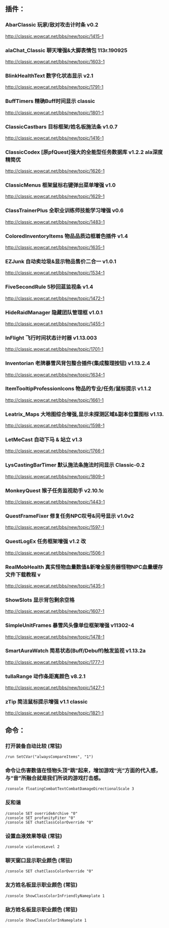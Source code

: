 ## 插件：
### AbarClassic 玩家/敌对攻击计时条 v0.2  
http://classic.wowcat.net/bbs/new/topic/1415-1

### alaChat_Classic 聊天增强&大脚表情包 113r.190925  
http://classic.wowcat.net/bbs/new/topic/1603-1

### BlinkHealthText 数字化状态显示 v2.1
http://classic.wowcat.net/bbs/new/topic/1791-1

### BuffTimers 精确Buff时间显示 classic
http://classic.wowcat.net/bbs/new/topic/1801-1

### ClassicCastbars 目标框架/姓名板施法条 v1.0.7
http://classic.wowcat.net/bbs/new/topic/1416-1

### ClassicCodex [原pfQuest]强大的全能型任务数据库 v1.2.2 ala深度精简优
http://classic.wowcat.net/bbs/new/topic/1626-1

### ClassicMenus 框架鼠标右键弹出菜单增强 v1.0
http://classic.wowcat.net/bbs/new/topic/1629-1

### ClassTrainerPlus 全职业训练师技能学习增强 v0.6  
http://classic.wowcat.net/bbs/new/topic/1483-1

### ColoredInventoryItems 物品品质边框着色插件 v1.4
http://classic.wowcat.net/bbs/new/topic/1635-1

### EZJunk 自动卖垃圾&显示物品售价二合一 v1.0.1
http://classic.wowcat.net/bbs/new/topic/1534-1

### FiveSecondRule 5秒回蓝监视条 v1.4
http://classic.wowcat.net/bbs/new/topic/1472-1

### HideRaidManager 隐藏团队管理框 v1.0.1
http://classic.wowcat.net/bbs/new/topic/1455-1

### InFlight 飞行时间状态计时器 v1.13.003
http://classic.wowcat.net/bbs/new/topic/1701-1

### Inventorian 老牌暴雪风背包整合插件(集成整理按钮) v1.13.2.4
http://classic.wowcat.net/bbs/new/topic/1634-1

### ItemTooltipProfessionIcons 物品的专业/任务/鼠标提示 v1.1.2
http://classic.wowcat.net/bbs/new/topic/1661-1

### Leatrix_Maps 大地图综合增强,显示未探测区域&副本位置图标 v1.13.
http://classic.wowcat.net/bbs/new/topic/1598-1

### LetMeCast 自动下马 & 站立 v1.3
http://classic.wowcat.net/bbs/new/topic/1766-1

### LysCastingBarTimer 默认施法条施法时间显示 Classic-0.2
http://classic.wowcat.net/bbs/new/topic/1809-1

### MonkeyQuest 猴子任务监视助手 v2.10.1c
http://classic.wowcat.net/bbs/new/topic/1443-1

### QuestFrameFixer 修复任务NPC叹号&问号显示 v1.0v2
http://classic.wowcat.net/bbs/new/topic/1597-1

### QuestLogEx 任务框架增强 v1.2 改
http://classic.wowcat.net/bbs/new/topic/1506-1

### RealMobHealth 真实怪物血量数值&新增全服务器怪物NPC血量缓存文件下载教程 v
http://classic.wowcat.net/bbs/new/topic/1435-1

### ShowSlots 显示背包剩余空格
http://classic.wowcat.net/bbs/new/topic/1607-1

### SimpleUnitFrames 暴雪风头像单位框架增强 v11302-4
http://classic.wowcat.net/bbs/new/topic/1478-1

### SmartAuraWatch 简易状态(Buff/Debuff)触发监视 v1.13.2a
http://classic.wowcat.net/bbs/new/topic/1777-1

### tullaRange 动作条距离颜色 v8.2.1
http://classic.wowcat.net/bbs/new/topic/1427-1

### zTip 简洁鼠标提示增强 v1.1 classic
http://classic.wowcat.net/bbs/new/topic/1821-1

## 命令：
### 打开装备自动比较 (常驻)  
```
/run SetCVar("alwaysCompareItems", "1")
```

### 命令让伤害数值在怪物头顶“跳”起来，增加游戏“光”方面的代入感，与“音”所融合就是我们所说的游戏打击感。  
```
/console floatingCombatTextCombatDamageDirectionalScale 3
```

### 反和谐  
```
/console SET overrideArchive "0"
/console SET profanityFiter "0"
/console SET chatClassColorOverride "0"
```

### 设置血液效果等级 (常驻)  
```
/console violenceLevel 2
```

### 聊天窗口显示职业颜色 (常驻)  
```
/console SET chatClassColorOverride "0"
```

### 友方姓名板显示职业颜色 (常驻)  
```
/console ShowClassColorInFriendlyNameplate 1
```

### 敌方姓名板显示职业颜色 (常驻)  
```
/console ShowClassColorInNameplate 1
```

